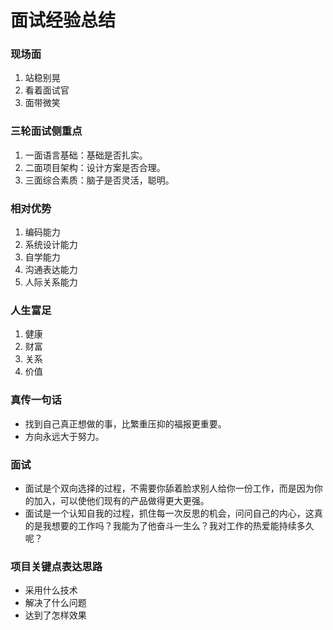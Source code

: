 # 面试经验总结
### 现场面
1. 站稳别晃
2. 看着面试官
3. 面带微笑
### 三轮面试侧重点
1. 一面语言基础：基础是否扎实。
2. 二面项目架构：设计方案是否合理。
3. 三面综合素质：脑子是否灵活，聪明。
### 相对优势
1. 编码能力
2. 系统设计能力
3. 自学能力
4. 沟通表达能力
5. 人际关系能力
### 人生富足
1. 健康
2. 财富
3. 关系
4. 价值
### 真传一句话
- 找到自己真正想做的事，比繁重压抑的福报更重要。
- 方向永远大于努力。
### 面试
- 面试是个双向选择的过程，不需要你舔着脸求别人给你一份工作，而是因为你的加入，可以使他们现有的产品做得更大更强。
- 面试是一个认知自我的过程，抓住每一次反思的机会，问问自己的内心，这真的是我想要的工作吗？我能为了他奋斗一生么？我对工作的热爱能持续多久呢？
### 项目关键点表达思路
- 采用什么技术
- 解决了什么问题
- 达到了怎样效果